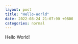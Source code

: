 ```yaml
---
layout: post
title: "Hello-World"
date: 2022-08-24 21:07:00 +0800
categories: normal
---
```

Hello World!

